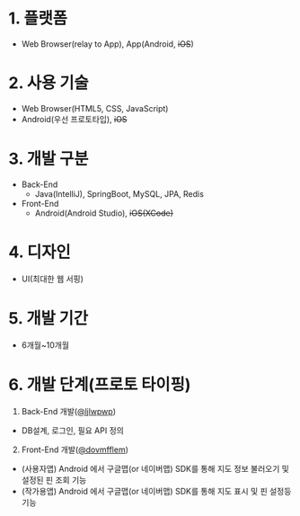 # 1. 플랫폼
- Web Browser(relay to App), App(Android, <del>iOS</del>)
# 2. 사용 기술
- Web Browser(HTML5, CSS, JavaScript)
- Android(우선 프로토타입), <del>iOS</del>
# 3. 개발 구분
- Back-End 
  - Java(IntelliJ), SpringBoot, MySQL, JPA, Redis
- Front-End
  - Android(Android Studio), <del>iOS(XCode)</del>
# 4. 디자인
- UI(최대한 웹 서핑)
# 5. 개발 기간
- 6개월~10개월
# 6. 개발 단계(프로토 타이핑)
1. Back-End 개발([@ljlwpwp](https://github.com/ljlwpwp))
 - DB설계, 로그인, 필요 API 정의
2. Front-End 개발([@dovmfflem](https://github.com/dovmfflem))
 - (사용자앱) Android 에서 구글맵(or 네이버맵) SDK를 통해 지도 정보 불러오기 및 설정된 핀 조회 기능
 - (작가용앱) Android 에서 구글맵(or 네이버맵) SDK를 통해 지도 표시 및 핀 설정등 기능
